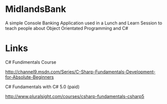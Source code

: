 # MidlandsBank
A simple Console Banking Application used in a Lunch and Learn Session to teach people about Object Orientated Programming and C#

# Links
C# Fundimentals Course

http://channel9.msdn.com/Series/C-Sharp-Fundamentals-Development-for-Absolute-Beginners

C# Fundamentals with C# 5.0 (paid)

http://www.pluralsight.com/courses/csharp-fundamentals-csharp5
